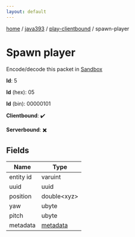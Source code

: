 ```yaml
---
layout: default
---
```


[home](/)  /  [java393](/protocol/java393)  /  [play-clientbound](/protocol/java393/play-clientbound)  /  spawn-player

# Spawn player

Encode/decode this packet in [Sandbox](../../../sandbox/java393#PlayClientbound.SpawnPlayer)

**Id**: 5

**Id** (hex): 05

**Id** (bin): 00000101

**Clientbound**: ✔️

**Serverbound**: ✖️

## Fields

Name | Type
---|---
entity id | varuint
uuid | uuid
position | double&lt;xyz&gt;
yaw | ubyte
pitch | ubyte
metadata | [metadata](/protocol/java393/metadata)
